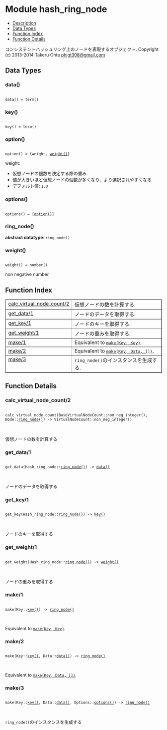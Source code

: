 

# Module hash_ring_node #
* [Description](#description)
* [Data Types](#types)
* [Function Index](#index)
* [Function Details](#functions)


コンシステントハッシュリング上のノードを表現するオブジェクト.
Copyright (c) 2013-2014 Takeru Ohta <phjgt308@gmail.com>


<a name="types"></a>

## Data Types ##




### <a name="type-data">data()</a> ###



<pre><code>
data() = term()
</code></pre>





### <a name="type-key">key()</a> ###



<pre><code>
key() = term()
</code></pre>





### <a name="type-option">option()</a> ###



<pre><code>
option() = {weight, <a href="#type-weight">weight()</a>}
</code></pre>



  weight: <br />
- 仮想ノードの個数を決定する際の重み <br />
- 値が大きいほど仮想ノードの個数が多くなり、より選択されやすくなる <br />
- デフォルト値: `1.0` <br />



### <a name="type-options">options()</a> ###



<pre><code>
options() = [<a href="#type-option">option()</a>]
</code></pre>





### <a name="type-ring_node">ring_node()</a> ###


__abstract datatype__: `ring_node()`




### <a name="type-weight">weight()</a> ###



<pre><code>
weight() = number()
</code></pre>



 non negative number
<a name="index"></a>

## Function Index ##


<table width="100%" border="1" cellspacing="0" cellpadding="2" summary="function index"><tr><td valign="top"><a href="#calc_virtual_node_count-2">calc_virtual_node_count/2</a></td><td>仮想ノードの数を計算する.</td></tr><tr><td valign="top"><a href="#get_data-1">get_data/1</a></td><td>ノードのデータを取得する.</td></tr><tr><td valign="top"><a href="#get_key-1">get_key/1</a></td><td>ノードのキーを取得する.</td></tr><tr><td valign="top"><a href="#get_weight-1">get_weight/1</a></td><td>ノードの重みを取得する.</td></tr><tr><td valign="top"><a href="#make-1">make/1</a></td><td>Equivalent to <a href="#make-2"><tt>make(Key, Key)</tt></a>.</td></tr><tr><td valign="top"><a href="#make-2">make/2</a></td><td>Equivalent to <a href="#make-3"><tt>make(Key, Data, [])</tt></a>.</td></tr><tr><td valign="top"><a href="#make-3">make/3</a></td><td><code>ring_node()</code>のインスタンスを生成する.</td></tr></table>


<a name="functions"></a>

## Function Details ##

<a name="calc_virtual_node_count-2"></a>

### calc_virtual_node_count/2 ###


<pre><code>
calc_virtual_node_count(BaseVirtualNodeCount::non_neg_integer(), Node::<a href="#type-ring_node">ring_node()</a>) -&gt; VirtualNodeCount::non_neg_integer()
</code></pre>
<br />

仮想ノードの数を計算する
<a name="get_data-1"></a>

### get_data/1 ###


<pre><code>
get_data(Hash_ring_node::<a href="#type-ring_node">ring_node()</a>) -&gt; <a href="#type-data">data()</a>
</code></pre>
<br />

ノードのデータを取得する
<a name="get_key-1"></a>

### get_key/1 ###


<pre><code>
get_key(Hash_ring_node::<a href="#type-ring_node">ring_node()</a>) -&gt; <a href="#type-key">key()</a>
</code></pre>
<br />

ノードのキーを取得する
<a name="get_weight-1"></a>

### get_weight/1 ###


<pre><code>
get_weight(Hash_ring_node::<a href="#type-ring_node">ring_node()</a>) -&gt; <a href="#type-weight">weight()</a>
</code></pre>
<br />

ノードの重みを取得する
<a name="make-1"></a>

### make/1 ###


<pre><code>
make(Key::<a href="#type-key">key()</a>) -&gt; <a href="#type-ring_node">ring_node()</a>
</code></pre>
<br />

Equivalent to [`make(Key, Key)`](#make-2).
<a name="make-2"></a>

### make/2 ###


<pre><code>
make(Key::<a href="#type-key">key()</a>, Data::<a href="#type-data">data()</a>) -&gt; <a href="#type-ring_node">ring_node()</a>
</code></pre>
<br />

Equivalent to [`make(Key, Data, [])`](#make-3).
<a name="make-3"></a>

### make/3 ###


<pre><code>
make(Key::<a href="#type-key">key()</a>, Data::<a href="#type-data">data()</a>, Options::<a href="#type-options">options()</a>) -&gt; <a href="#type-ring_node">ring_node()</a>
</code></pre>
<br />

`ring_node()`のインスタンスを生成する
